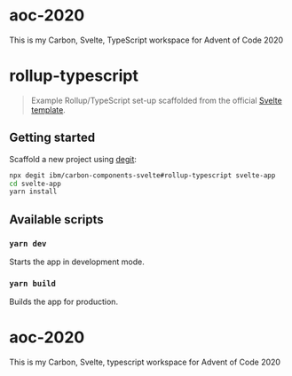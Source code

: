 # aoc-2020
This is my Carbon, Svelte, TypeScript workspace for Advent of Code 2020
# rollup-typescript

> Example Rollup/TypeScript set-up scaffolded from the official [Svelte template](https://github.com/sveltejs/template).

## Getting started

Scaffold a new project using [degit](https://github.com/Rich-Harris/degit):

```sh
npx degit ibm/carbon-components-svelte#rollup-typescript svelte-app
cd svelte-app
yarn install
```

## Available scripts

### `yarn dev`

Starts the app in development mode.

### `yarn build`

Builds the app for production.
# aoc-2020
This is my Carbon, Svelte, typescript workspace for Advent of Code 2020
